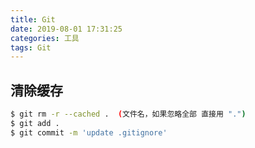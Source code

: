 ```yaml
---
title: Git
date: 2019-08-01 17:31:25
categories: 工具
tags: Git
---
```


## 清除缓存

``` bash
$ git rm -r --cached .  (文件名，如果忽略全部 直接用 ".")
$ git add .
$ git commit -m 'update .gitignore'
```
